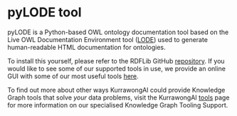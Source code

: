 # pyLODE tool

pyLODE is a Python-based OWL ontology documentation tool based on the Live OWL Documentation Environment tool ([LODE](https://github.com/essepuntato/LODE)) used to generate human-readable HTML documentation for ontologies. 

To install this yourself, please refer to the RDFLib GitHub [repository](https://github.com/RDFLib/pyLODE). If you would like to see some of our supported tools in use, we provide an online GUI with some of our most useful tools [here](https://tools.kurrawong.ai/).

To find out more about other ways KurrawongAI could provide Knowledge Graph tools that solve *your* data problems, visit the KurrawongAI [tools](https://kurrawong.ai/services/tools) page for more information on our specialised Knowledge Graph Tooling Support. 